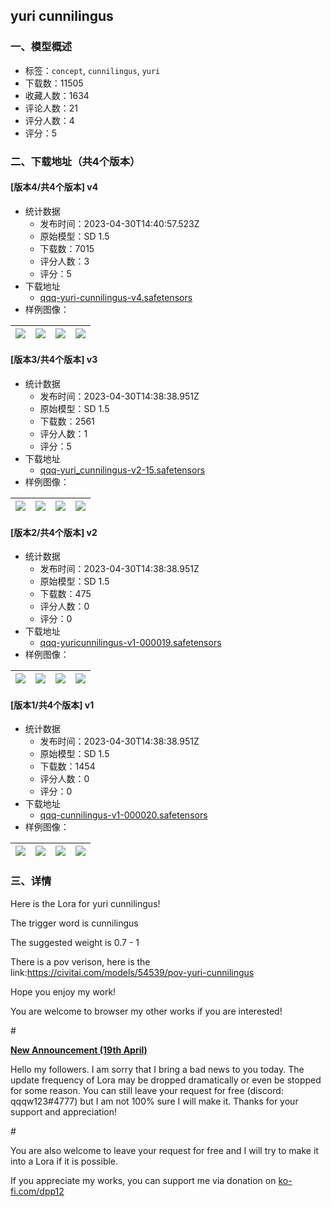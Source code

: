 ## yuri cunnilingus
### 一、模型概述

- 标签：`concept`, `cunnilingus`, `yuri`
- 下载数：11505
- 收藏人数：1634
- 评论人数：21
- 评分人数：4
- 评分：5

### 二、下载地址（共4个版本）

#### [版本4/共4个版本] v4

- 统计数据
  - 发布时间：2023-04-30T14:40:57.523Z
  - 原始模型：SD 1.5
  - 下载数：7015
  - 评分人数：3
  - 评分：5
- 下载地址
  - [qqq-yuri-cunnilingus-v4.safetensors](https://civitai.com/api/download/models/58951)
- 样例图像：

| <img src="https://image.civitai.com/xG1nkqKTMzGDvpLrqFT7WA/b7c89959-cdbc-4d2d-1fa5-33490db14500/width=450/642848.jpeg" /> | <img src="https://image.civitai.com/xG1nkqKTMzGDvpLrqFT7WA/62496a5a-5397-4937-5494-1c35bcce3b00/width=450/642852.jpeg" /> | <img src="https://image.civitai.com/xG1nkqKTMzGDvpLrqFT7WA/378885c6-323f-40fb-04e2-3e9fbe873600/width=450/642849.jpeg" /> | <img src="https://image.civitai.com/xG1nkqKTMzGDvpLrqFT7WA/ed9b47e7-2589-4a38-e0cc-011cdd790100/width=450/642864.jpeg" /> |
| ---- | ---- | ---- | ---- |

#### [版本3/共4个版本] v3

- 统计数据
  - 发布时间：2023-04-30T14:38:38.951Z
  - 原始模型：SD 1.5
  - 下载数：2561
  - 评分人数：1
  - 评分：5
- 下载地址
  - [qqq-yuri_cunnilingus-v2-15.safetensors](https://civitai.com/api/download/models/30817)
- 样例图像：

| <img src="https://image.civitai.com/xG1nkqKTMzGDvpLrqFT7WA/4327cc23-be4e-4281-bd6d-f6a1171b1e00/width=450/350100.jpeg" /> | <img src="https://image.civitai.com/xG1nkqKTMzGDvpLrqFT7WA/b97329f5-4313-4293-dc42-8b52d3068200/width=450/350099.jpeg" /> | <img src="https://image.civitai.com/xG1nkqKTMzGDvpLrqFT7WA/ffb4cfd6-faad-4180-679e-b8bb122d0c00/width=450/350098.jpeg" /> | <img src="https://image.civitai.com/xG1nkqKTMzGDvpLrqFT7WA/404854ea-43d2-464d-303c-1831aaa8a100/width=450/350097.jpeg" /> |
| ---- | ---- | ---- | ---- |

#### [版本2/共4个版本] v2

- 统计数据
  - 发布时间：2023-04-30T14:38:38.951Z
  - 原始模型：SD 1.5
  - 下载数：475
  - 评分人数：0
  - 评分：0
- 下载地址
  - [qqq-yuricunnilingus-v1-000019.safetensors](https://civitai.com/api/download/models/30764)
- 样例图像：

| <img src="https://image.civitai.com/xG1nkqKTMzGDvpLrqFT7WA/727916da-ca59-445c-4937-8d4891c45100/width=450/349443.jpeg" /> | <img src="https://image.civitai.com/xG1nkqKTMzGDvpLrqFT7WA/58febf69-a034-470d-4271-acaf11a6df00/width=450/349442.jpeg" /> | <img src="https://image.civitai.com/xG1nkqKTMzGDvpLrqFT7WA/66b68782-158b-4dc0-8140-1f24bd275a00/width=450/349441.jpeg" /> | <img src="https://image.civitai.com/xG1nkqKTMzGDvpLrqFT7WA/43c95987-8b97-41ed-99bb-35877b0fb300/width=450/349440.jpeg" /> |
| ---- | ---- | ---- | ---- |

#### [版本1/共4个版本] v1

- 统计数据
  - 发布时间：2023-04-30T14:38:38.951Z
  - 原始模型：SD 1.5
  - 下载数：1454
  - 评分人数：0
  - 评分：0
- 下载地址
  - [qqq-cunnilingus-v1-000020.safetensors](https://civitai.com/api/download/models/28545)
- 样例图像：

| <img src="https://image.civitai.com/xG1nkqKTMzGDvpLrqFT7WA/46e3406b-8edb-4be1-bab2-fdb7fb768700/width=450/321453.jpeg" /> | <img src="https://image.civitai.com/xG1nkqKTMzGDvpLrqFT7WA/6e195c2f-a709-4e12-8e82-01005242c000/width=450/321452.jpeg" /> | <img src="https://image.civitai.com/xG1nkqKTMzGDvpLrqFT7WA/bce417d5-6de4-4302-5f45-b221570cbf00/width=450/321458.jpeg" /> | <img src="https://image.civitai.com/xG1nkqKTMzGDvpLrqFT7WA/b9f43142-5ed7-4a0b-c13f-032f09d2a700/width=450/321451.jpeg" /> |
| ---- | ---- | ---- | ---- |


### 三、详情
<p>Here is the Lora for yuri cunnilingus!</p><p>The trigger word is cunnilingus</p><p>The suggested weight is 0.7 - 1</p><p>There is a pov verison, here is the link:<a target="_blank" rel="ugc" href="https://civitai.com/models/54539/pov-yuri-cunnilingus">https://civitai.com/models/54539/pov-yuri-cunnilingus</a></p><p>Hope you enjoy my work!</p><p>You are welcome to browser my other works if you are interested!</p><p>#</p><p><strong><u>New Announcement (19th April)</u></strong></p><p>Hello my followers. I am sorry that I bring a bad news to you today. The update frequency of Lora may be dropped dramatically or even be stopped for some reason. You can still leave your request for free (discord: qqqw123#4777) but I am not 100% sure I will make it. Thanks for your support and appreciation!</p><p>#</p><p>You are also welcome to leave your request for free and I will try to make it into a Lora if it is possible.</p><p>If you appreciate my works, you can support me via donation on <a target="_blank" rel="ugc" href="http://ko-fi.com/dpp12">ko-fi.com/dpp12</a></p>